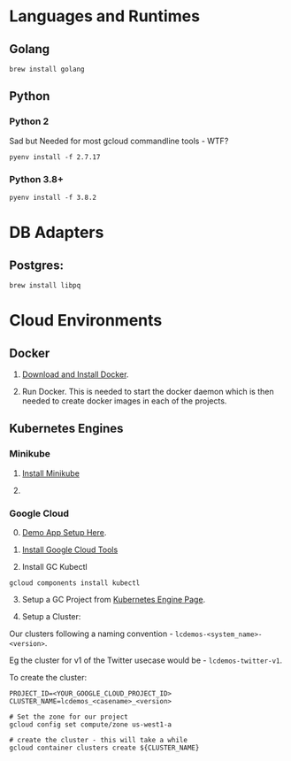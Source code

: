 
# Languages and Runtimes

## Golang

```
brew install golang
```

## Python

### Python 2

Sad but Needed for most gcloud commandline tools - WTF?

```
pyenv install -f 2.7.17
```

### Python 3.8+

```
pyenv install -f 3.8.2
```

# DB Adapters

## Postgres:

```
brew install libpq
```

# Cloud Environments

## Docker

1. [Download and Install Docker](https://hub.docker.com/editions/community/docker-ce-desktop-mac/).

2. Run Docker.  This is needed to start the docker daemon which is then needed to create docker images in each of the projects.

## Kubernetes Engines

### Minikube

1. [Install Minikube](https://kubernetes.io/docs/tasks/tools/install-minikube/)

2. 

### Google Cloud

0. [Demo App Setup Here](https://cloud.google.com/kubernetes-engine/docs/tutorials/hello-app).

1. [Install Google Cloud Tools](https://cloud.google.com/sdk/docs/quickstarts)

2. Install GC Kubectl

```
gcloud components install kubectl
```

3. Setup a GC Project from [Kubernetes Engine Page](https://console.cloud.google.com/projectselector/kubernetes).

4. Setup a Cluster:

Our clusters following a naming convention - `lcdemos-<system_name>-<version>`.

Eg the cluster for v1 of the Twitter usecase would be - `lcdemos-twitter-v1`.

To create the cluster:

```
PROJECT_ID=<YOUR_GOOGLE_CLOUD_PROJECT_ID>
CLUSTER_NAME=lcdemos_<casename>_<version>

# Set the zone for our project
gcloud config set compute/zone us-west1-a

# create the cluster - this will take a while
gcloud container clusters create ${CLUSTER_NAME}
```
